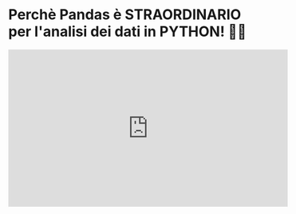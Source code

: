 # Perchè **Pandas** è STRAORDINARIO per l'analisi dei dati in PYTHON! 🐼🐍

<div align="center">
    <iframe width="560" height="315" src="https://www.youtube.com/embed/Ku6j9PU_kAY?si=975VyFX4fCn0QuIf" title="Analisi Esplorativa con Python | PANDAS" frameborder="0" allow="accelerometer; autoplay; clipboard-write; encrypted-media; gyroscope; picture-in-picture; web-share" referrerpolicy="strict-origin-when-cross-origin" allowfullscreen></iframe>
</div>
